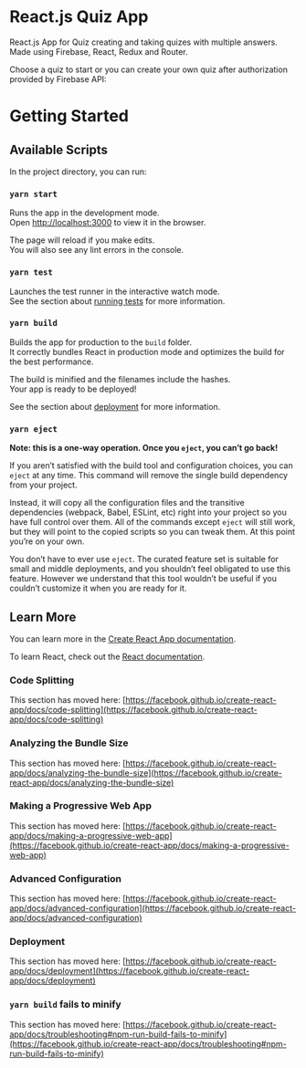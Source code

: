 # React.js Quiz App
React.js App for Quiz creating and taking quizes with multiple answers. Made using Firebase, React, Redux and Router. 

<!-- Deployed on Firebase with write rules disabled. -->

<!-- ## Try it on Firebase: https://react-quiz-app-c469d.web.app/ -->
<!--     It's firebase hosting, don't you worry about such a strange domain, I'm just too lazy to change it 😁 -->

Choose a quiz to start or you can create your own quiz after authorization provided by Firebase API:

<!--     Sign up and sign in functions disabled at the momemt, but you still can use this code for your own apps creation -->

<!-- <img src="https://user-images.githubusercontent.com/26218291/133905980-61c098f2-3e55-4726-ba9a-f123fc4373fa.png" alt="Login Feature" width="700"> -->

<!-- Quiz has realtime checks for the right answer: -->

<!-- <img src="https://user-images.githubusercontent.com/26218291/133905985-1ecae44c-d450-4c59-a5f8-ba8d71c64e3e.png" alt="Quiz Realtime Check Feature" width="700"> -->
<!-- <img src="https://user-images.githubusercontent.com/26218291/133905987-58c5b658-f3f8-45de-ba1e-dcaae04d600b.png" alt="Quiz Realtime Check Feature" width="700"> -->

<!-- Quiz has results to help you find mistakes those have been made while taking a quiz: -->
<!--  -->
<!-- <img src="https://user-images.githubusercontent.com/26218291/133905988-7c66d339-f428-4ed9-af6e-ae2db555124d.png" alt="Quiz Results" width="700"> -->


# Getting Started

<!-- This project was bootstrapped with [Create React App](https://github.com/facebook/create-react-app). -->

## Available Scripts

In the project directory, you can run:

### `yarn start`

Runs the app in the development mode.\
Open [http://localhost:3000](http://localhost:3000) to view it in the browser.

The page will reload if you make edits.\
You will also see any lint errors in the console.

### `yarn test`

Launches the test runner in the interactive watch mode.\
See the section about [running tests](https://facebook.github.io/create-react-app/docs/running-tests) for more information.

### `yarn build`

Builds the app for production to the `build` folder.\
It correctly bundles React in production mode and optimizes the build for the best performance.

The build is minified and the filenames include the hashes.\
Your app is ready to be deployed!

See the section about [deployment](https://facebook.github.io/create-react-app/docs/deployment) for more information.

### `yarn eject`

**Note: this is a one-way operation. Once you `eject`, you can’t go back!**

If you aren’t satisfied with the build tool and configuration choices, you can `eject` at any time. This command will remove the single build dependency from your project.

Instead, it will copy all the configuration files and the transitive dependencies (webpack, Babel, ESLint, etc) right into your project so you have full control over them. All of the commands except `eject` will still work, but they will point to the copied scripts so you can tweak them. At this point you’re on your own.

You don’t have to ever use `eject`. The curated feature set is suitable for small and middle deployments, and you shouldn’t feel obligated to use this feature. However we understand that this tool wouldn’t be useful if you couldn’t customize it when you are ready for it.

## Learn More

You can learn more in the [Create React App documentation](https://facebook.github.io/create-react-app/docs/getting-started).

To learn React, check out the [React documentation](https://reactjs.org/).

### Code Splitting

This section has moved here: [https://facebook.github.io/create-react-app/docs/code-splitting](https://facebook.github.io/create-react-app/docs/code-splitting)

### Analyzing the Bundle Size

This section has moved here: [https://facebook.github.io/create-react-app/docs/analyzing-the-bundle-size](https://facebook.github.io/create-react-app/docs/analyzing-the-bundle-size)

### Making a Progressive Web App

This section has moved here: [https://facebook.github.io/create-react-app/docs/making-a-progressive-web-app](https://facebook.github.io/create-react-app/docs/making-a-progressive-web-app)

### Advanced Configuration

This section has moved here: [https://facebook.github.io/create-react-app/docs/advanced-configuration](https://facebook.github.io/create-react-app/docs/advanced-configuration)

### Deployment

This section has moved here: [https://facebook.github.io/create-react-app/docs/deployment](https://facebook.github.io/create-react-app/docs/deployment)

### `yarn build` fails to minify

This section has moved here: [https://facebook.github.io/create-react-app/docs/troubleshooting#npm-run-build-fails-to-minify](https://facebook.github.io/create-react-app/docs/troubleshooting#npm-run-build-fails-to-minify)
